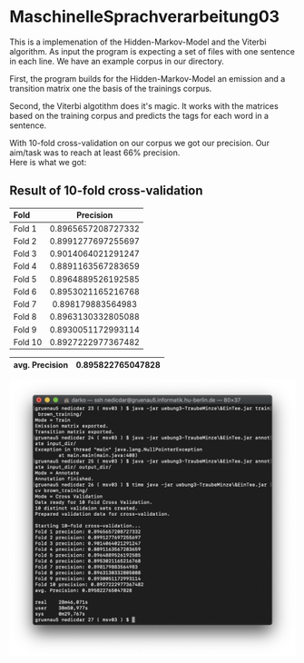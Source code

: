 # MaschinelleSprachverarbeitung03

This is a implemenation of the Hidden-Markov-Model and the Viterbi algorithm. As input the program is expecting a set of files with one sentence in each line. We have an example corpus in our directory.

First, the program builds for the Hidden-Markov-Model an emission and a transition matrix one the basis of the trainings corpus.

Second, the Viterbi algotithm does it's magic. It works with the matrices based on the training corpus and predicts the tags for each word in a sentence.

With 10-fold cross-validation on our corpus we got our precision. Our aim/task was to reach at least 66% precision.<br>
Here is what we got:

Result of 10-fold cross-validation
---
Fold | Precision
|:-------------| :-----:|
Fold 1 | 0.8965657208727332
Fold 2 | 0.8991277697255697
Fold 3 | 0.9014064021291247
Fold 4 | 0.8891163567283659
Fold 5 | 0.8964889526192585
Fold 6 | 0.8953021165216768
Fold 7 | 0.898179883564983
Fold 8 | 0.8963130332805088
Fold 9 | 0.8930051172993114
Fold 10 | 0.8927222977367482

avg. Precision | 0.895822765047828
|:-------------| :-----:|

![terminal result image](https://raw.githubusercontent.com/DarkoNedic/MaschinelleSprachverarbeitung03/master/result.png)
